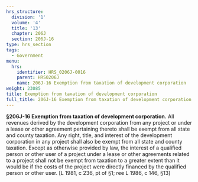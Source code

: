 ```yaml
---
hrs_structure:
  division: '1'
  volume: '4'
  title: '13'
  chapter: 206J
  section: 206J-16
type: hrs_section
tags:
  - Government
menu:
  hrs:
    identifier: HRS_0206J-0016
    parent: HRS0206J
    name: 206J-16 Exemption from taxation of development corporation
weight: 23085
title: Exemption from taxation of development corporation
full_title: 206J-16 Exemption from taxation of development corporation
---
```

**§206J-16 Exemption from taxation of development corporation.** All revenues derived by the development corporation from any project or under a lease or other agreement pertaining thereto shall be exempt from all state and county taxation. Any right, title, and interest of the development corporation in any project shall also be exempt from all state and county taxation. Except as otherwise provided by law, the interest of a qualified person or other user of a project under a lease or other agreements related to a project shall not be exempt from taxation to a greater extent than it would be if the costs of the project were directly financed by the qualified person or other user. [L 1981, c 236, pt of §1; ree L 1986, c 146, §13]